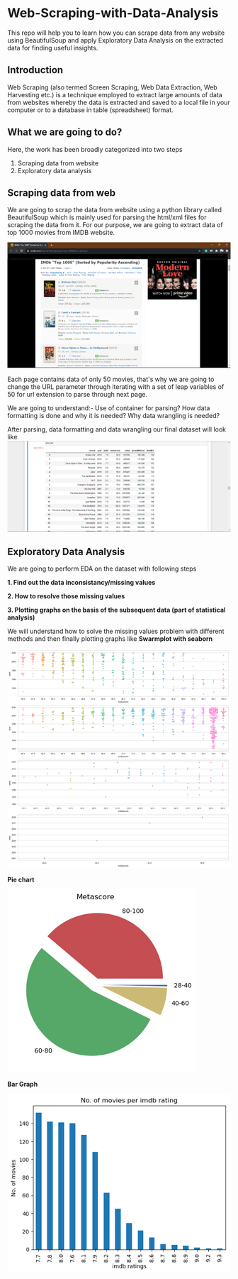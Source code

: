 # Web-Scraping-with-Data-Analysis
This repo will help you to learn how you can scrape data from any website using BeautifulSoup and apply Exploratory Data Analysis on the extracted data for finding useful insights.

## Introduction
Web Scraping (also termed Screen Scraping, Web Data Extraction, Web Harvesting etc.) is a technique employed to extract large amounts of data from websites whereby the data is extracted and saved to a local file in your computer or to a database in table (spreadsheet) format.

## What we are going to do?
Here, the work has been broadly categorized into two steps
1. Scraping data from website
2. Exploratory data analysis

## Scraping data from web

We are going to scrap the data from website using a python library called BeautifulSoup which is mainly used for parsing the html/xml files for scraping the data from it.
For our purpose, we are going to extract data of top 1000 movies from IMDB website.

![imdb_website](https://github.com/Shaan5/Web-Scraping-with-Data-Analysis/blob/master/Web%20Scraping%20with%20Data%20Analysis/data/imdbsite.png)

Each page contains data of only 50 movies, that's why we are going to change the URL parameter through iterating with a set of leap variables of 50 for url extension to parse through next page.

We are going to understand:-
Use of container for parsing?
How data formatting is done and why it is needed?
Why data wrangling is needed?

After parsing, data formatting and data wrangling our final dataset will look like
![dataset](https://github.com/Shaan5/Web-Scraping-with-Data-Analysis/blob/master/Web%20Scraping%20with%20Data%20Analysis/data/dataset.png)

## Exploratory Data Analysis

We are going to perform EDA on the dataset with following steps

**1. Find out the data inconsistancy/missing values**

**2. How to resolve those missing values**

**3. Plotting graphs on the basis of the subsequent data (part of statistical analysis)**

We will understand how to solve the missing values problem with different methods and then finally plotting graphs like
**Swarmplot with seaborn**

![swarmplot](https://github.com/Shaan5/Web-Scraping-with-Data-Analysis/blob/master/Web%20Scraping%20with%20Data%20Analysis/data/swarmplot.png)

**Pie chart**

![pie](https://github.com/Shaan5/Web-Scraping-with-Data-Analysis/blob/master/Web%20Scraping%20with%20Data%20Analysis/data/pie.png)

**Bar Graph**

![bar](https://github.com/Shaan5/Web-Scraping-with-Data-Analysis/blob/master/Web%20Scraping%20with%20Data%20Analysis/data/bar.png)
